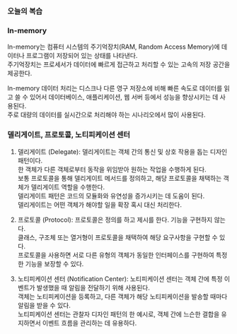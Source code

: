 ### 오늘의 복습

### In-memory
In-memory는 컴퓨터 시스템의 주기억장치(RAM, Random Access Memory)에 데이터나 프로그램이 저장되어 있는 상태를 나타낸다.<br>
주기억장치는 프로세서가 데이터에 빠르게 접근하고 처리할 수 있는 고속의 저장 공간을 제공한다.<br>

In-memory 데이터 처리는 디스크나 다른 영구 저장소에 비해 빠른 속도로 데이터를 읽고 쓸 수 있어서 데이터베이스, 애플리케이션, 웹 서버 등에서 성능을 향상시키는 데 사용된다.<br>
주로 대량의 데이터를 실시간으로 처리해야 하는 시나리오에서 많이 사용된다.<br>

### 델리게이트, 프로토콜, 노티피케이션 센터

1. 델리게이트 (Delegate):
델리게이트는 객체 간의 통신 및 상호 작용을 돕는 디자인 패턴이다.<br>
한 객체가 다른 객체로부터 동작을 위임받아 원하는 작업을 수행하게 된다.<br>
보통 프로토콜을 통해 델리게이트 메서드를 정의하고, 해당 프로토콜을 채택하는 객체가 델리게이트 역할을 수행한다.<br>
델리게이트 패턴은 코드의 모듈화와 유연성을 증가시키는 데 도움이 된다.<br>
델리게이트는 어떤 객체가 해야할 일을 확장 혹시 대신 처리한다.<br>

2. 프로토콜 (Protocol):
프로토콜은 정의를 하고 제시를 한다. 기능을 구현하지 않는다.<br>
클래스, 구조체 또는 열거형이 프로토콜을 채택하여 해당 요구사항을 구현할 수 있다.<br>
프로토콜을 사용하면 서로 다른 유형의 객체가 동일한 인터페이스를 구현하여 특정한 기능을 보장할 수 있다.<br>

3. 노티피케이션 센터 (Notification Center):
노티피케이션 센터는 객체 간에 특정 이벤트가 발생했을 때 알림을 전달하기 위해 사용된다.<br>
객체는 노티피케이션을 등록하고, 다른 객체가 해당 노티피케이션을 발송할 때마다 알림을 받을 수 있다.<br>
노티피케이션 센터는 관찰자 디자인 패턴의 한 예시로, 객체 간에 느슨한 결합을 유지하면서 이벤트 흐름을 관리하는 데 유용하다.<br>
